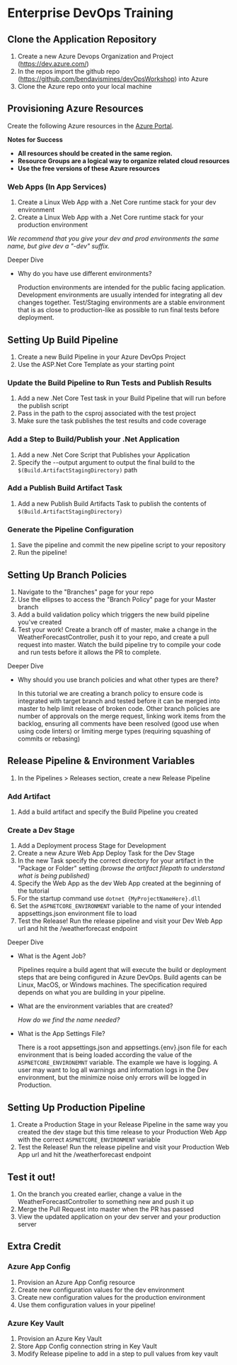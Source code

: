 # Enterprise DevOps Training

## Clone the Application Repository
1. Create a new Azure Devops Organization and Project (https://dev.azure.com/)
1. In the repos import the github repo (https://github.com/bendavismines/devOpsWorkshop) into Azure
1. Clone the Azure repo onto your local machine

## Provisioning Azure Resources
Create the following Azure resources in the [Azure Portal](https://portal.azure.com/#home). 

**Notes for Success**
- **All resources should be created in the same region.**
- **Resource Groups are a logical way to organize related cloud resources**
- **Use the free versions of these Azure resources**

### Web Apps (In App Services)
1. Create a Linux Web App with a .Net Core runtime stack for your dev environment
1. Create a Linux Web App with a .Net Core runtime stack for your production environment

_We recommend that you give your dev and prod environments the same name, but give dev a "-dev" suffix._

Deeper Dive
- Why do you have use different environments? 

  Production environments are intended for the public facing application. 
  Development environments are usually intended for integrating all dev changes together.
  Test/Staging environments are a stable environment that is as close to production-like as possible to run final tests before deployment.

## Setting Up Build Pipeline 
1. Create a new Build Pipeline in your Azure DevOps Project
1. Use the ASP.Net Core Template as your starting point

###  Update the Build Pipeline to Run Tests and Publish Results
1. Add a new .Net Core Test task in your Build Pipeline that will run before the publish script
1. Pass in the path to the csproj associated with the test project
1. Make sure the task publishes the test results and code coverage

### Add a Step to Build/Publish your .Net Application
1. Add a new .Net Core Script that Publishes your Application
1. Specify the --output argument to output the final build to the `$(Build.ArtifactStagingDirectory)` path

### Add a Publish Build Artifact Task
1. Add a new Publish Build Artifacts Task to publish the contents of `$(Build.ArtifactStagingDirectory)`

### Generate the Pipeline Configuration
1. Save the pipeline and commit the new pipeline script to your repository
1. Run the pipeline!  

## Setting Up Branch Policies
1. Navigate to the "Branches" page for your repo
1. Use the ellipses to access the "Branch Policy" page for your Master branch
1. Add a build validation policy which triggers the new build pipeline you've created
1. Test your work! Create a branch off of master, make a change in the WeatherForecastController, push it to your repo, and create a pull request into master. Watch the build pipeline try to compile your code and run tests before it allows the PR to complete.

Deeper Dive
- Why should you use branch policies and what other types are there?

  In this tutorial we are creating a branch policy to ensure code is integrated with target branch and tested before it can be merged into master to help limit release of broken code. Other branch policies are number of approvals on the merge request, linking work items from the backlog, ensuring all comments have been resolved (good use when using code linters) or limiting merge types (requiring squashing of commits or rebasing)

## Release Pipeline & Environment Variables
1. In the Pipelines > Releases section, create a new Release Pipeline

### Add Artifact
1. Add a build artifact and specify the Build Pipeline you created 

### Create a Dev Stage
1. Add a Deployment process Stage for Development
1. Create a new Azure Web App Deploy Task for the Dev Stage
1. In the new Task specify the correct directory for your artifact in the "Package or Folder" setting *(browse the artifact filepath to understand what is being published)*
1. Specify the Web App as the dev Web App created at the beginning of the tutorial
1. For the startup command use `dotnet {MyProjectNameHere}.dll` 
1. Set the `ASPNETCORE_ENVIRONMENT` variable to the name of your intended appsettings.json environment file to load
1. Test the Release! Run the release pipeline and visit your Dev Web App url and hit the /weatherforecast endpoint 

Deeper Dive
- What is the Agent Job?

  Pipelines require a build agent that will execute the build or deployment steps that are being configured in Azure DevOps. Build agents can be Linux, MacOS, or Windows machines. The specification required depends on what you are building in your pipeline.

- What are the environment variables that are created?

  *How do we find the name needed?*

- What is the App Settings File?

  There is a root appsettings.json and appsettings.{env}.json file for each environment that is being loaded according the value of the `ASPNETCORE_ENVIRONEMNT` variable. The example we have is logging. A user may want to log all warnings and information logs in the Dev environment, but the minimize noise only errors will be logged in Production. 

## Setting Up Production Pipeline
1. Create a Production Stage in your Release Pipeline in the same way you created the dev stage but this time release to your Production Web App with the correct `ASPNETCORE_ENVIRONMENT` variable
1. Test the Release! Run the release pipeline and visit your Production Web App url and hit the /weatherforecast endpoint 

## Test it out! 
1. On the branch you created earlier, change a value in the WeatherForecastController to something new and push it up
1. Merge the Pull Request into master when the PR has passed
1. View the updated application on your dev server and your production server 

## Extra Credit 

### Azure App Config
1. Provision an Azure App Config resource
1. Create new configuration values for the dev environment 
1. Create new configuration values for the production environment
1. Use them configuration values in your pipeline! 

### Azure Key Vault
1. Provision an Azure Key Vault 
1. Store App Config connection string in Key Vault 
1. Modify Release pipeline to add in a step to pull values from key vault